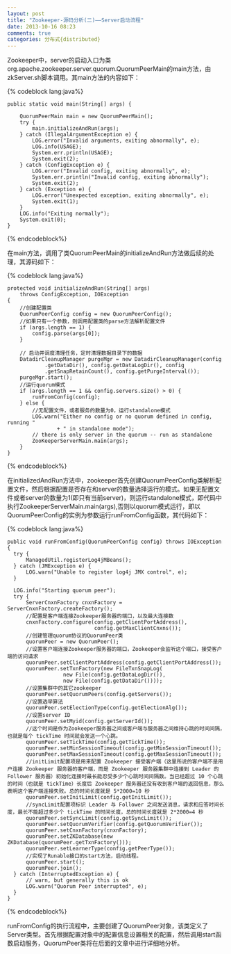 ```yaml
---
layout: post
title: "Zookeeper-源码分析(二)——Server启动流程"
date: 2013-10-16 08:23
comments: true
categories: 分布式{distributed}
---
```

Zookeeper中，server的启动入口为类org.apache.zookeeper.server.quorum.QuorumPeerMain的main方法，由zkServer.sh脚本调用。其main方法的内容如下：

{% codeblock lang:java%}
     
    public static void main(String[] args) {

        QuorumPeerMain main = new QuorumPeerMain();
        try {
            main.initializeAndRun(args);
        } catch (IllegalArgumentException e) {
            LOG.error("Invalid arguments, exiting abnormally", e);
            LOG.info(USAGE);
            System.err.println(USAGE);
            System.exit(2);
        } catch (ConfigException e) {
            LOG.error("Invalid config, exiting abnormally", e);
            System.err.println("Invalid config, exiting abnormally");
            System.exit(2);
        } catch (Exception e) {
            LOG.error("Unexpected exception, exiting abnormally", e);
            System.exit(1);
        }
        LOG.info("Exiting normally");
        System.exit(0);
    }
{% endcodeblock%}

在main方法，调用了类QuorumPeerMain的initializeAndRun方法做后续的处理，其源码如下：

{% codeblock lang:java%}
     
    protected void initializeAndRun(String[] args)
        throws ConfigException, IOException
    {
        //创建配置类
        QuorumPeerConfig config = new QuorumPeerConfig();
        //如果只有一个参数，则调用配置类的parse方法解析配置文件
        if (args.length == 1) {
            config.parse(args[0]);
        }

        // 启动并调度清理任务，定时清理数据目录下的数据
        DatadirCleanupManager purgeMgr = new DatadirCleanupManager(config
                .getDataDir(), config.getDataLogDir(), config
                .getSnapRetainCount(), config.getPurgeInterval());
        purgeMgr.start();
        //运行quorum模式
        if (args.length == 1 && config.servers.size() > 0) {
            runFromConfig(config);
        } else {
            //无配置文件，或者服务的数量为0，运行standalone模式
            LOG.warn("Either no config or no quorum defined in config, running "
                    + " in standalone mode");
            // there is only server in the quorum -- run as standalone
            ZooKeeperServerMain.main(args);
        }
    }
{% endcodeblock%}

在initializedAndRun方法中，zookeeper首先创建QuorumPeerConfig类解析配置文件，然后根据配置是否存在和server的数量选择运行的模式。如果无配置文件或者server的数量为1(即只有当前server)，则运行standalone模式，即代码中执行ZookeeperServerMain.main(args),否则以quorum模式运行，即以QuorumPeerConfig的实例为参数运行runFromConfig函数，其代码如下：

{% codeblock lang:java%}
     
    public void runFromConfig(QuorumPeerConfig config) throws IOException {
      try {
          ManagedUtil.registerLog4jMBeans();
      } catch (JMException e) {
          LOG.warn("Unable to register log4j JMX control", e);
      }

      LOG.info("Starting quorum peer");
      try {
          ServerCnxnFactory cnxnFactory = ServerCnxnFactory.createFactory();
          //配置是客户端连接Zookeeper服务器的端口，以及最大连接数
          cnxnFactory.configure(config.getClientPortAddress(),
                                config.getMaxClientCnxns());
          //创建管理quorum协议的QuorumPeer类
          quorumPeer = new QuorumPeer();
          //设置客户端连接Zookeeper服务器的端口，Zookeeper会监听这个端口，接受客户端的访问请求
          quorumPeer.setClientPortAddress(config.getClientPortAddress());
          quorumPeer.setTxnFactory(new FileTxnSnapLog(
                      new File(config.getDataLogDir()),
                      new File(config.getDataDir())));
          //设置集群中的其它zookeeper
          quorumPeer.setQuorumPeers(config.getServers());
          //设置选举算法
          quorumPeer.setElectionType(config.getElectionAlg());
          //设置server ID
          quorumPeer.setMyid(config.getServerId());
          //这个时间是作为Zookeeper服务器之间或客户端与服务器之间维持心跳的时间间隔，也就是每个 tickTime 时间就会发送一个心跳。
          quorumPeer.setTickTime(config.getTickTime());
          quorumPeer.setMinSessionTimeout(config.getMinSessionTimeout());
          quorumPeer.setMaxSessionTimeout(config.getMaxSessionTimeout());
          //initLimit配置项是用来配置 Zookeeper 接受客户端（这里所说的客户端不是用户连接 Zookeeper 服务器的客户端，而是 Zookeeper 服务器集群中连接到 Leader 的 Follower 服务器）初始化连接时最长能忍受多少个心跳时间间隔数。当已经超过 10 个心跳的时间（也就是 tickTime）长度后 Zookeeper 服务器还没有收到客户端的返回信息，那么表明这个客户端连接失败。总的时间长度就是 5*2000=10 秒
          quorumPeer.setInitLimit(config.getInitLimit());
          //syncLimit配置项标识 Leader 与 Follower 之间发送消息，请求和应答时间长度，最长不能超过多少个 tickTime 的时间长度，总的时间长度就是 2*2000=4 秒
          quorumPeer.setSyncLimit(config.getSyncLimit());
          quorumPeer.setQuorumVerifier(config.getQuorumVerifier());
          quorumPeer.setCnxnFactory(cnxnFactory);
          quorumPeer.setZKDatabase(new ZKDatabase(quorumPeer.getTxnFactory()));
          quorumPeer.setLearnerType(config.getPeerType());
          //实现了Runable接口的start方法，启动线程。
          quorumPeer.start();
          quorumPeer.join();
      } catch (InterruptedException e) {
          // warn, but generally this is ok
          LOG.warn("Quorum Peer interrupted", e);
      }
    }
{% endcodeblock%}

runFromConfig的执行流程中，主要创建了QuorumPeer对象，该类定义了Server类型。首先根据配置对象中的配置信息设置相关的配置，然后调用start函数启动服务，QuorumPeer类将在后面的文章中进行详细地分析。
